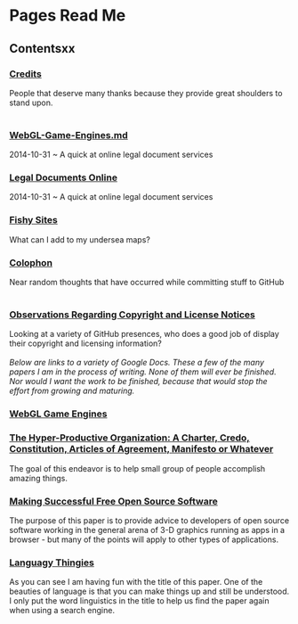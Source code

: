 Pages Read Me
===

## Contentsxx

### [Credits]( http://theo-armour.github.io/pages/readme-reader.html#credits.md )
People that deserve many thanks because they provide great shoulders to stand upon.
<br>
<br>
### [WebGL-Game-Engines.md]( ./readme-reader.html#webgl-game-engines.md )
2014-10-31 ~ A quick at online legal document services

### [Legal Documents Online]( ./readme-reader.html#legal-documents-online.md )
2014-10-31 ~ A quick at online legal document services

### [Fishy Sites]( ./readme-reader.html#fish-web-sites.md )
What can I add to my undersea maps?

### [Colophon]( http://theo-armour.github.io/pages/readme-reader.html#colophon.md )
Near random thoughts that have occurred while committing stuff to GitHub
<br>
<br>
### [Observations Regarding Copyright and License Notices]( http://theo-armour.github.io/pages/readme-reader.html#observations-regarding-copyright-and-license-notices.md )
Looking at a variety of GitHub presences, who does a good job of display their copyright and licensing information?
<br>
<br>
_Below are links to a variety of Google Docs. These a few of the many papers I am in the process of writing. None of them will ever be finished.
Nor would I want the work to be finished, because that would stop the effort from growing and maturing._

### [WebGL Game Engines]( https://docs.google.com/spreadsheets/d/1yCg3hLfPYb3E_oaCp_toULj2oureuESkPRvpfc9PQEc/edit?usp=sharing )

### [The Hyper-Productive Organization: A Charter, Credo, Constitution, Articles of Agreement, Manifesto or Whatever]( https://docs.google.com/document/d/1JxWa0fhJON7_avu3lNhn6Dt9l23rzgoNT9VKPOzP_Kc/pub )
The goal of this endeavor is to help small group of people accomplish amazing things.

### [Making Successful Free Open Source Software]( http://goo.gl/izAfc )
The purpose of this paper is to provide advice to developers of open source software working in the general arena of 3-D graphics running as apps in a browser - but many of the points will apply to other types of applications.

### [Languagy Thingies]( https://docs.google.com/document/d/1naoyA2WI5vC9TQG2gP4aK-zvHKLepZ15YE83bdf5x4k/pub )
As you can see I am having fun with the title of this paper. One of the beauties of language is that you can make things up and still be understood. I only put the word linguistics in the title to help us find the paper again when using a search engine.



